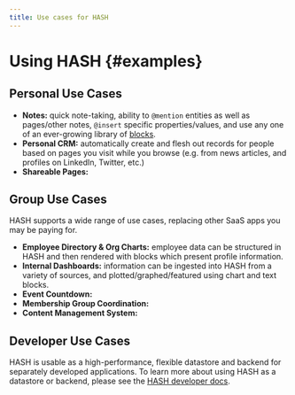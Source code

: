 ```yaml
---
title: Use cases for HASH
---
```


# Using HASH {#examples}

## Personal Use Cases

- **Notes:** quick note-taking, ability to `@mention` entities as well as pages/other notes, `@insert` specific properties/values, and use any one of an ever-growing library of [blocks](https://hash.ai/guide/blocks).
- **Personal CRM:** automatically create and flesh out records for people based on pages you visit while you browse (e.g. from news articles, and profiles on LinkedIn, Twitter, etc.)
- **Shareable Pages:** 

## Group Use Cases

HASH supports a wide range of use cases, replacing other SaaS apps you may be paying for.

- **Employee Directory & Org Charts:** employee data can be structured in HASH and then rendered with blocks which present profile information.
- **Internal Dashboards:** information can be ingested into HASH from a variety of sources, and plotted/graphed/featured using chart and text blocks.
- **Event Countdown:** 
- **Membership Group Coordination:** 
- **Content Management System:** 

## Developer Use Cases

HASH is usable as a high-performance, flexible datastore and backend for separately developed applications. To learn more about using HASH as a datastore or backend, please see the [HASH developer docs](https://hash.dev/docs).